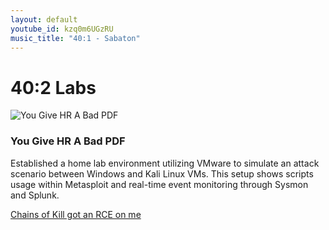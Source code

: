 ```yaml
---
layout: default
youtube_id: kzq0m6UGzRU
music_title: "40:1 - Sabaton"
---
```


# 40:2 Labs

<div class="project-card">
    <img src="{{ '../../images/40-2-labs/you-give-hr-a-bad-pdf/001.png' | relative_url }}" alt="You Give HR A Bad PDF" class="cover-square" />
    <div class="project-content">
      <div>
        <h3>You Give HR A Bad PDF</h3>
        <p>
          Established a home lab environment utilizing VMware to simulate an attack scenario between Windows and Kali Linux VMs. This setup shows scripts usage within Metasploit and real-time event monitoring through Sysmon and Splunk.
        </p>
      </div>
      <div>
        <a class="button-link" href="{% link projects/40-2-labs/you-give-hr-a-bad-pdf.md %}">Chains of Kill got an RCE on me</a>
      </div>
    </div>
  </div>